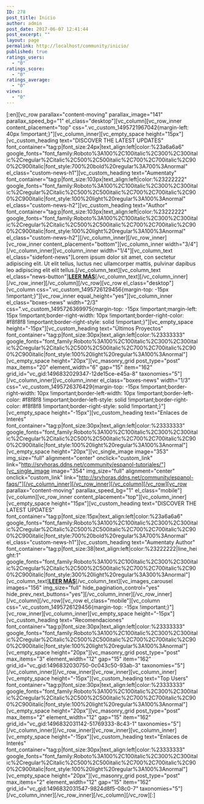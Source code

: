 ```yaml
---
ID: 278
post_title: Inicio
author: admin
post_date: 2017-06-07 12:41:44
post_excerpt: ""
layout: page
permalink: http://localhost/community/inicio/
published: true
ratings_users:
  - "0"
ratings_score:
  - "0"
ratings_average:
  - "0"
views:
  - "0"
---
```

[:en][vc_row parallax="content-moving" parallax_image="141" parallax_speed_bg="1" el_class="desktop"][vc_column][vc_row_inner content_placement="top" css=".vc_custom_1495721967042{margin-left: 40px !important;}"][vc_column_inner][vc_empty_space height="15px"][vc_custom_heading text="DISCOVER THE LATEST UPDATES" font_container="tag:p|font_size:24px|text_align:left|color:%23a6a6a6" google_fonts="font_family:Roboto%3A100%2C100italic%2C300%2C300italic%2Cregular%2Citalic%2C500%2C500italic%2C700%2C700italic%2C900%2C900italic|font_style:700%20bold%20regular%3A700%3Anormal" el_class="custom-news-h1"][vc_custom_heading text="Aumentaty" font_container="tag:p|font_size:103px|text_align:left|color:%23222222" google_fonts="font_family:Roboto%3A100%2C100italic%2C300%2C300italic%2Cregular%2Citalic%2C500%2C500italic%2C700%2C700italic%2C900%2C900italic|font_style:100%20light%20regular%3A100%3Anormal" el_class="custom-news-h2"][vc_custom_heading text="Author" font_container="tag:p|font_size:103px|text_align:left|color:%23222222" google_fonts="font_family:Roboto%3A100%2C100italic%2C300%2C300italic%2Cregular%2Citalic%2C500%2C500italic%2C700%2C700italic%2C900%2C900italic|font_style:100%20light%20regular%3A100%3Anormal" el_class="custom-news-h2"][/vc_column_inner][/vc_row_inner][vc_row_inner content_placement="bottom"][vc_column_inner width="3/4"][/vc_column_inner][vc_column_inner width="1/4"][vc_column_text el_class="sidefont-news"]Lorem ipsum dolor sit amet, con sectetur adipiscing elit. Ut elit tellus, luctus nec ullamcorper mattis, pulvinar dapibus leo adipiscing elit elit tellus.[/vc_column_text][vc_column_text el_class="news-button"]<a href="http://www.aumentaty.com"><strong>LEER MÁS</strong></a>[/vc_column_text][/vc_column_inner][/vc_row_inner][/vc_column][/vc_row][vc_row el_class="desktop"][vc_column css=".vc_custom_1495726129456{margin-top: -15px !important;}"][vc_row_inner equal_height="yes"][vc_column_inner el_class="boxes-news" width="2/3" css=".vc_custom_1495726369975{margin-top: -15px !important;margin-left: 15px !important;border-right-width: 10px !important;border-right-color: #f8f8f8 !important;border-right-style: solid !important;}"][vc_empty_space height="-15px"][vc_custom_heading text="Últimos Proyectos" font_container="tag:p|font_size:30px|text_align:left|color:%23333333" google_fonts="font_family:Roboto%3A100%2C100italic%2C300%2C300italic%2Cregular%2Citalic%2C500%2C500italic%2C700%2C700italic%2C900%2C900italic|font_style:100%20light%20regular%3A100%3Anormal"][vc_empty_space height="20px"][vc_masonry_grid post_type="post" max_items="20" element_width="6" gap="15" item="162" grid_id="vc_gid:1496832029347-12de15ce-e45a-8" taxonomies="5"][/vc_column_inner][vc_column_inner el_class="boxes-news" width="1/3" css=".vc_custom_1495726376429{margin-top: -15px !important;border-right-width: 10px !important;border-left-width: 10px !important;border-left-color: #f8f8f8 !important;border-left-style: solid !important;border-right-color: #f8f8f8 !important;border-right-style: solid !important;}"][vc_empty_space height="-15px"][vc_custom_heading text="Enlaces de Interés" font_container="tag:p|font_size:30px|text_align:left|color:%23333333" google_fonts="font_family:Roboto%3A100%2C100italic%2C300%2C300italic%2Cregular%2Citalic%2C500%2C500italic%2C700%2C700italic%2C900%2C900italic|font_style:100%20light%20regular%3A100%3Anormal"][vc_empty_space height="20px"][vc_single_image image="353" img_size="full" alignment="center" onclick="custom_link" link="http://srvhoras.ddns.net/community/espanol-tutoriales/"][vc_single_image image="354" img_size="full" alignment="center" onclick="custom_link" link="http://srvhoras.ddns.net/community/espanol-faqs/"][/vc_column_inner][/vc_row_inner][/vc_column][/vc_row][vc_row parallax="content-moving" parallax_speed_bg="1" el_class="mobile"][vc_column][vc_row_inner content_placement="top"][vc_column_inner][vc_empty_space height="15px"][vc_custom_heading text="DISCOVER THE LATEST UPDATES" font_container="tag:p|font_size:15px|text_align:left|color:%23a6a6a6" google_fonts="font_family:Roboto%3A100%2C100italic%2C300%2C300italic%2Cregular%2Citalic%2C500%2C500italic%2C700%2C700italic%2C900%2C900italic|font_style:700%20bold%20regular%3A700%3Anormal" el_class="custom-news-h1"][vc_custom_heading text="Aumentaty Author" font_container="tag:p|font_size:38|text_align:left|color:%23222222|line_height:1" google_fonts="font_family:Roboto%3A100%2C100italic%2C300%2C300italic%2Cregular%2Citalic%2C500%2C500italic%2C700%2C700italic%2C900%2C900italic|font_style:300%20light%20regular%3A300%3Anormal"][vc_column_text]<a href="http://www.aumentaty.com"><strong>LEER MÁS</strong></a>[/vc_column_text][vc_images_carousel images="156" img_size="full" hide_pagination_control="yes" hide_prev_next_buttons="yes"][/vc_column_inner][/vc_row_inner][/vc_column][/vc_row][vc_row el_class="mobile"][vc_column css=".vc_custom_1495726129456{margin-top: -15px !important;}"][vc_row_inner][vc_column_inner][vc_empty_space height="-15px"][vc_custom_heading text="Recomendaciones" font_container="tag:p|font_size:30px|text_align:left|color:%23333333" google_fonts="font_family:Roboto%3A100%2C100italic%2C300%2C300italic%2Cregular%2Citalic%2C500%2C500italic%2C700%2C700italic%2C900%2C900italic|font_style:100%20light%20regular%3A100%3Anormal"][vc_empty_space height="20px"][vc_masonry_grid post_type="post" max_items="3" element_width="12" gap="15" item="162" grid_id="vc_gid:1496832030750-0c043c50-93ab-3" taxonomies="5"][/vc_column_inner][/vc_row_inner][vc_row_inner][vc_column_inner][vc_empty_space height="-15px"][vc_custom_heading text="Top Users" font_container="tag:p|font_size:30px|text_align:left|color:%23333333" google_fonts="font_family:Roboto%3A100%2C100italic%2C300%2C300italic%2Cregular%2Citalic%2C500%2C500italic%2C700%2C700italic%2C900%2C900italic|font_style:100%20light%20regular%3A100%3Anormal"][vc_empty_space height="20px"][vc_masonry_grid post_type="post" max_items="2" element_width="12" gap="15" item="162" grid_id="vc_gid:1496832031142-51769333-8c43-1" taxonomies="5"][/vc_column_inner][/vc_row_inner][vc_row_inner][vc_column_inner][vc_empty_space height="-15px"][vc_custom_heading text="Enlaces de Interés" font_container="tag:p|font_size:30px|text_align:left|color:%23333333" google_fonts="font_family:Roboto%3A100%2C100italic%2C300%2C300italic%2Cregular%2Citalic%2C500%2C500italic%2C700%2C700italic%2C900%2C900italic|font_style:100%20light%20regular%3A100%3Anormal"][vc_empty_space height="20px"][vc_masonry_grid post_type="post" max_items="2" element_width="12" gap="15" item="162" grid_id="vc_gid:1496832031547-9824d8f5-08c0-7" taxonomies="5"][/vc_column_inner][/vc_row_inner][/vc_column][/vc_row][:]